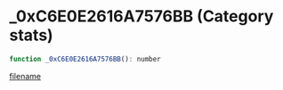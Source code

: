 # _0xC6E0E2616A7576BB (Category stats)

```js
function _0xC6E0E2616A7576BB(): number
```

[filename](_0xC6E0E2616A7576BB_m.md ':include')